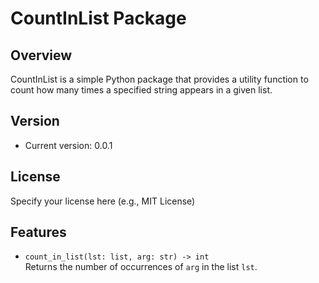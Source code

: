 # CountInList Package

## Overview
CountInList is a simple Python package that provides a utility function to count how many times a specified string appears in a given list.

## Version
- Current version: 0.0.1

## License
Specify your license here (e.g., MIT License)

## Features
- `count_in_list(lst: list, arg: str) -> int`  
  Returns the number of occurrences of `arg` in the list `lst`.
  